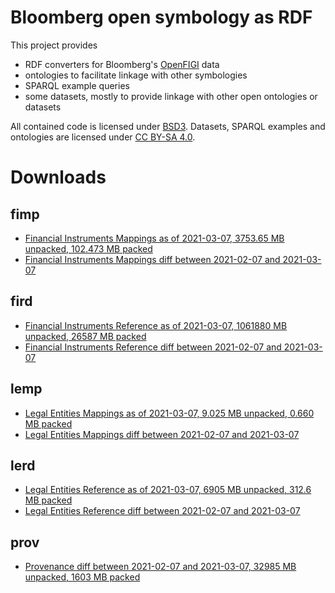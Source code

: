 Bloomberg open symbology as RDF
===============================

This project provides

- RDF converters for Bloomberg's [OpenFIGI][1] data
- ontologies to facilitate linkage with other symbologies
- SPARQL example queries
- some datasets, mostly to provide linkage with other open ontologies or datasets

All contained code is licensed under [BSD3][2].  Datasets, SPARQL examples and
ontologies are licensed under [CC BY-SA 4.0][3].


Downloads
=========

fimp
----

- [Financial Instruments Mappings as of 2021-03-07, 3753.65 MB unpacked, 102.473 MB packed](https://yadi.sk/d/zyj3hn9BUWpNkg)
- [Financial Instruments Mappings diff between 2021-02-07 and 2021-03-07](https://yadi.sk/d/gbzjCvQ1D4_HuQ)

fird
----

- [Financial Instruments Reference as of 2021-03-07, 1061880 MB unpacked, 26587 MB packed](https://yadi.sk/d/uq81UEXuihAmNA)
- [Financial Instruments Reference diff between 2021-02-07 and 2021-03-07](https://yadi.sk/d/Q-z06jzi2lMAOQ)

lemp
----

- [Legal Entities Mappings as of 2021-03-07, 9.025 MB unpacked, 0.660 MB packed](https://yadi.sk/d/vpctMPEPGYsPkg)
- [Legal Entities Mappings diff between 2021-02-07 and 2021-03-07](https://yadi.sk/d/uy1wB_a6g8W0JQ)

lerd
----

- [Legal Entities Reference as of 2021-03-07, 6905 MB unpacked, 312.6 MB packed](https://yadi.sk/d/hmv7IS2mmlRCgA)
- [Legal Entities Reference diff between 2021-02-07 and 2021-03-07](https://yadi.sk/d/WcF9D6332KxGCg)

prov
----
- [Provenance diff between 2021-02-07 and 2021-03-07, 32985 MB unpacked, 1603 MB packed](https://yadi.sk/d/UFVKJSsMgXJ46w)


  [1]: http://openfigi.com/
  [2]: http://opensource.org/licenses/BSD-3-Clause
  [3]: http://creativecommons.org/licenses/by-sa/4.0/
  [4]: http://datahub.io/dataset/figi
